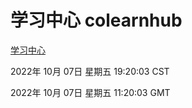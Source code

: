 # 学习中心 colearnhub
[学习中心](http://27.19.33.125:56308/colearnhub/)

2022年 10月 07日 星期五 19:20:03 CST

2022年 10月 07日 星期五 11:20:03 GMT
